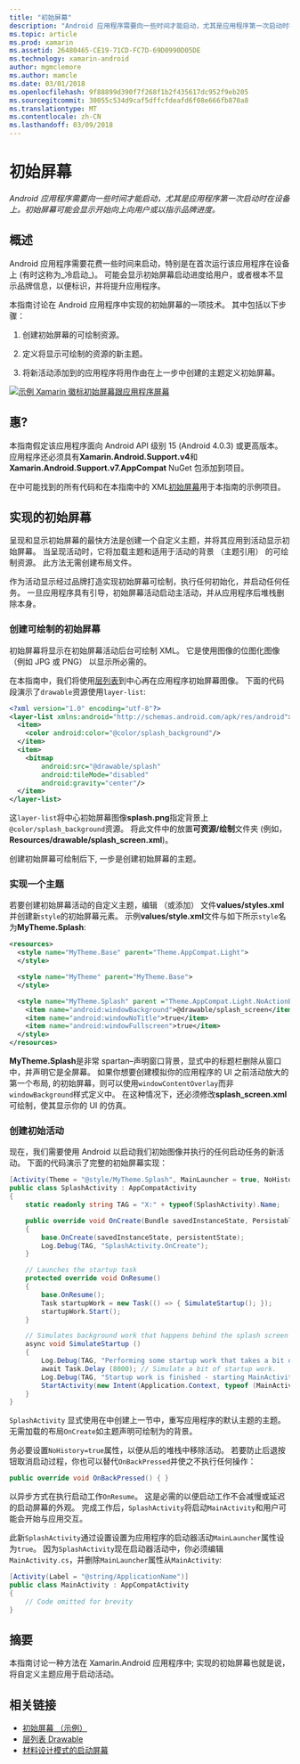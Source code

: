 ```yaml
---
title: "初始屏幕"
description: "Android 应用程序需要向一些时间才能启动，尤其是应用程序第一次启动时在设备上。 初始屏幕可能会显示开始向上向用户或以指示品牌进度。"
ms.topic: article
ms.prod: xamarin
ms.assetid: 26480465-CE19-71CD-FC7D-69D0990D05DE
ms.technology: xamarin-android
author: mgmclemore
ms.author: mamcle
ms.date: 03/01/2018
ms.openlocfilehash: 9f88899d390f7f268f1b2f435617dc952f9eb205
ms.sourcegitcommit: 30055c534d9caf5dffcfdeafd6f08e666fb870a8
ms.translationtype: MT
ms.contentlocale: zh-CN
ms.lasthandoff: 03/09/2018
---
```

# <a name="splash-screen"></a>初始屏幕

_Android 应用程序需要向一些时间才能启动，尤其是应用程序第一次启动时在设备上。初始屏幕可能会显示开始向上向用户或以指示品牌进度。_


## <a name="overview"></a>概述

Android 应用程序需要花费一些时间来启动，特别是在首次运行该应用程序在设备上 (有时这称为_冷启动_)。 可能会显示初始屏幕启动进度给用户，或者根本不显示品牌信息，以便标识，并将提升应用程序。

本指南讨论在 Android 应用程序中实现的初始屏幕的一项技术。 其中包括以下步骤：

1.  创建初始屏幕的可绘制资源。

2.  定义将显示可绘制的资源的新主题。

3.  将新活动添加到的应用程序将用作由在上一步中创建的主题定义初始屏幕。

[![示例 Xamarin 徽标初始屏幕跟应用程序屏幕](splash-screen-images/splashscreen-01-sml.png)](splash-screen-images/splashscreen-01.png#lightbox)


## <a name="requirements"></a>惠?

本指南假定该应用程序面向 Android API 级别 15 (Android 4.0.3) 或更高版本。 应用程序还必须具有**Xamarin.Android.Support.v4**和**Xamarin.Android.Support.v7.AppCompat** NuGet 包添加到项目。

在中可能找到的所有代码和在本指南中的 XML[初始屏幕](https://developer.xamarin.com/samples/monodroid/SplashScreen)用于本指南的示例项目。


## <a name="implementing-a-splash-screen"></a>实现的初始屏幕

呈现和显示初始屏幕的最快方法是创建一个自定义主题，并将其应用到活动显示初始屏幕。 当呈现活动时，它将加载主题和适用于活动的背景 （主题引用） 的可绘制资源。 此方法无需创建布局文件。

作为活动显示经过品牌打造实现初始屏幕可绘制，执行任何初始化，并启动任何任务。 一旦应用程序具有引导，初始屏幕活动启动主活动，并从应用程序后堆栈删除本身。


### <a name="creating-a-drawable-for-the-splash-screen"></a>创建可绘制的初始屏幕

初始屏幕将显示在初始屏幕活动后台可绘制 XML。 它是使用图像的位图化图像 （例如 JPG 或 PNG） 以显示所必需的。

在本指南中，我们将使用[层列表](http://developer.android.com/guide/topics/resources/drawable-resource.html#LayerList)到中心再在应用程序初始屏幕图像。 下面的代码段演示了`drawable`资源使用`layer-list`:

```xml
<?xml version="1.0" encoding="utf-8"?>
<layer-list xmlns:android="http://schemas.android.com/apk/res/android">
  <item>
    <color android:color="@color/splash_background"/>
  </item>
  <item>
    <bitmap
        android:src="@drawable/splash"
        android:tileMode="disabled"
        android:gravity="center"/>
  </item>
</layer-list>
```

这`layer-list`将中心初始屏幕图像**splash.png**指定背景上`@color/splash_background`资源。
将此文件中的放置**可资源/绘制**文件夹 (例如， **Resources/drawable/splash_screen.xml**)。

创建初始屏幕可绘制后下, 一步是创建初始屏幕的主题。


### <a name="implementing-a-theme"></a>实现一个主题

若要创建初始屏幕活动的自定义主题，编辑 （或添加） 文件**values/styles.xml**并创建新`style`的初始屏幕元素。 示例**values/style.xml**文件与如下所示`style`名为**MyTheme.Splash**:

```xml
<resources>
  <style name="MyTheme.Base" parent="Theme.AppCompat.Light">
  </style>

  <style name="MyTheme" parent="MyTheme.Base">
  </style>

  <style name="MyTheme.Splash" parent ="Theme.AppCompat.Light.NoActionBar">
    <item name="android:windowBackground">@drawable/splash_screen</item>
    <item name="android:windowNoTitle">true</item>
    <item name="android:windowFullscreen">true</item>
  </style>
</resources>
```

**MyTheme.Splash**是非常 spartan&ndash;声明窗口背景，显式中的标题栏删除从窗口中，并声明它是全屏幕。 如果你想要创建模拟你的应用程序的 UI 之前活动放大的第一个布局, 的初始屏幕，则可以使用`windowContentOverlay`而非`windowBackground`样式定义中。 在这种情况下，还必须修改**splash_screen.xml**可绘制，使其显示你的 UI 的仿真。


### <a name="create-a-splash-activity"></a>创建初始活动

现在，我们需要使用 Android 以启动我们初始图像并执行的任何启动任务的新活动。 下面的代码演示了完整的初始屏幕实现：

```csharp
[Activity(Theme = "@style/MyTheme.Splash", MainLauncher = true, NoHistory = true)]
public class SplashActivity : AppCompatActivity
{
    static readonly string TAG = "X:" + typeof(SplashActivity).Name;

    public override void OnCreate(Bundle savedInstanceState, PersistableBundle persistentState)
    {
        base.OnCreate(savedInstanceState, persistentState);
        Log.Debug(TAG, "SplashActivity.OnCreate");
    }

    // Launches the startup task
    protected override void OnResume()
    {
        base.OnResume();
        Task startupWork = new Task(() => { SimulateStartup(); });
        startupWork.Start();
    }

    // Simulates background work that happens behind the splash screen
    async void SimulateStartup ()
    {
        Log.Debug(TAG, "Performing some startup work that takes a bit of time.");
        await Task.Delay (8000); // Simulate a bit of startup work.
        Log.Debug(TAG, "Startup work is finished - starting MainActivity.");
        StartActivity(new Intent(Application.Context, typeof (MainActivity)));
    }
}
```

`SplashActivity` 显式使用在中创建上一节中，重写应用程序的默认主题的主题。
无需加载的布局`OnCreate`如主题声明可绘制为的背景。

务必要设置`NoHistory=true`属性，以便从后的堆栈中移除活动。 若要防止后退按钮取消启动过程，你也可以替代`OnBackPressed`并使之不执行任何操作：

```csharp
public override void OnBackPressed() { }
```

以异步方式在执行启动工作`OnResume`。 这是必需的以便启动工作不会减慢或延迟的启动屏幕的外观。 完成工作后，`SplashActivity`将启动`MainActivity`和用户可能会开始与应用交互。

此新`SplashActivity`通过设置设置为应用程序的启动器活动`MainLauncher`属性设为`true`。 因为`SplashActivity`现在启动器活动中，你必须编辑`MainActivity.cs`，并删除`MainLauncher`属性从`MainActivity`:

```csharp
[Activity(Label = "@string/ApplicationName")]
public class MainActivity : AppCompatActivity
{
    // Code omitted for brevity
}
```


## <a name="summary"></a>摘要

本指南讨论一种方法在 Xamarin.Android 应用程序中; 实现的初始屏幕也就是说，将自定义主题应用于启动活动。


## <a name="related-links"></a>相关链接

- [初始屏幕 （示例）](https://developer.xamarin.com/samples/monodroid/SplashScreen)
- [层列表 Drawable](http://developer.android.com/guide/topics/resources/drawable-resource.html#LayerList)
- [ 材料设计模式的启动屏幕](https://www.google.com/design/spec/patterns/launch-screens.html)

